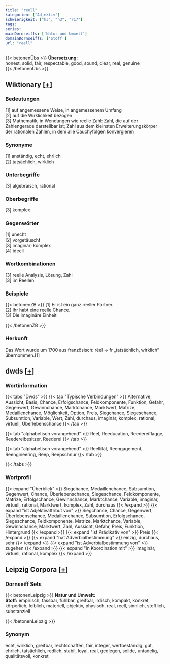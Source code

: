 ```yaml
---
title: "reell"
kategorien: ["Adjektiv"]
schwierigkeit: ["k3", "h3", "r17"]
tags:
series:
mainDornseiffs: ['Natur und Umwelt']
domainDornseiffs: ['Stoff']
url: "reell"
---
```


{{< betonenÜbs >}}
**Übersetzung:**  
honest, solid, fair, respectable, good, sound, clear, real, genuine  
{{< /betonenÜbs >}}

## Wiktionary [[+](https://de.wiktionary.org/wiki/reell)]

### Bedeutungen
[1] auf angemessene Weise, in angemessenem Umfang  
[2] auf die Wirklichkeit bezogen  
[3] Mathematik, in Wendungen wie reelle Zahl: Zahl, die auf der Zahlengerade darstellbar ist; Zahl aus dem kleinsten Erweiterungskörper der rationalen Zahlen, in dem alle Cauchyfolgen konvergieren  

### Synonyme
[1] anständig, echt, ehrlich  
[2] tatsächlich, wirklich  

### Unterbegriffe
[3] algebraisch, rational  

### Oberbegriffe
[3] komplex  

### Gegenwörter
[1] unecht  
[2] vorgetäuscht  
[3] imaginär; komplex  
[4] ideell  

### Wortkombinationen
[3] reelle Analysis, Lösung, Zahl  
[3] im Reellen  

### Beispiele
{{< betonenZB >}}
[1] Er ist ein ganz reeller Partner.  
[2] Ihr habt eine reelle Chance.  
[3] Die imaginäre Einheit   

{{< /betonenZB >}}
### Herkunft
Das Wort wurde um 1700 aus französisch: réel → fr „tatsächlich, wirklich“ übernommen.[1]  



## dwds [[+](https://www.dwds.de/wb/reell)]

### Wortinformation
{{< tabs "Dwds" >}}
{{< tab "Typische Verbindungen" >}}
Alternative, Aussicht, Basis, Chance, Erfolgschance, Feldkomponente, Funktion, Gefahr, Gegenwert, Gewinnchance, Marktchance, Marktwert, Matrize, Medaillenchance, Möglichkeit, Option, Preis, Siegchance, Siegeschance, Subsumtion, Variable, Wert, Zahl, durchaus, imaginär, komplex, rational, virtuell, Überlebenschance
{{< /tab >}}

{{< tab "alphabetisch vorangehend" >}}
Reel, Reeducation, Reedereiflagge, Reedereibesitzer, Reederei
{{< /tab >}}

{{< tab "alphabetisch vorangehend" >}}
Reellität, Reengagement, Reengineering, Reep, Reepschnur
{{< /tab >}}

{{< /tabs >}}

### Wortprofil
{{< expand "Überblick" >}} Siegchance, Medaillenchance, Subsumtion, Gegenwert, Chance, Überlebenschance, Siegeschance, Feldkomponente, Matrize, Erfolgschance, Gewinnchance, Marktchance, Variable, imaginär, virtuell, rational, Marktwert, komplex, Zahl, durchaus {{< /expand >}}
{{< expand "ist Adjektivattribut von" >}} Siegchance, Chance, Gegenwert, Überlebenschance, Medaillenchance, Subsumtion, Erfolgschance, Siegeschance, Feldkomponente, Matrize, Marktchance, Variable, Gewinnchance, Marktwert, Zahl, Aussicht, Gefahr, Preis, Funktion, Hintergrund {{< /expand >}}
{{< expand "ist Prädikativ von" >}} Preis {{< /expand >}}
{{< expand "hat Adverbialbestimmung" >}} einzig, durchaus, sehr {{< /expand >}}
{{< expand "ist Adverbialbestimmung von" >}} zugehen {{< /expand >}}
{{< expand "in Koordination mit" >}} imaginär, virtuell, rational, komplex {{< /expand >}}

## Leipzig Corpora [[+](https://corpora.uni-leipzig.de/en/res?word=reell&corpusId=deu_newscrawl-public_2018)]

### Dornseiff Sets
{{< betonenLeipzig >}}
**Natur und Umwelt:**  
**Stoff:** empirisch, fassbar, fühlbar, greifbar, irdisch, kompakt, konkret, körperlich, leiblich, materiell, objektiv, physisch, real, reell, sinnlich, stofflich, substanziell  

{{< /betonenLeipzig >}}

### Synonym
echt, wirklich, greifbar, rechtschaffen, fair, integer, wertbeständig, gut, ehrlich, tatsächlich, redlich, stabil, loyal, real, gediegen, solide, untadelig, qualitätsvoll, konkret

